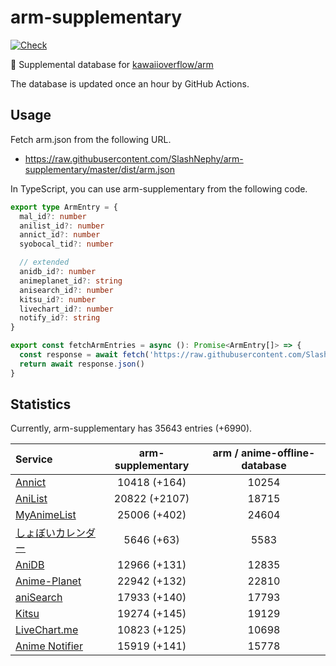# arm-supplementary

[![Check](https://github.com/SlashNephy/arm-supplementary/actions/workflows/check-node.yml/badge.svg)](https://github.com/SlashNephy/arm-supplementary/actions/workflows/check-node.yml)

💊 Supplemental database for [kawaiioverflow/arm](https://github.com/kawaiioverflow/arm)

The database is updated once an hour by GitHub Actions.

## Usage

Fetch arm.json from the following URL.

- https://raw.githubusercontent.com/SlashNephy/arm-supplementary/master/dist/arm.json

In TypeScript, you can use arm-supplementary from the following code.

```TypeScript
export type ArmEntry = {
  mal_id?: number
  anilist_id?: number
  annict_id?: number
  syobocal_tid?: number

  // extended
  anidb_id?: number
  animeplanet_id?: string
  anisearch_id?: number
  kitsu_id?: number
  livechart_id?: number
  notify_id?: string
}

export const fetchArmEntries = async (): Promise<ArmEntry[]> => {
  const response = await fetch('https://raw.githubusercontent.com/SlashNephy/arm-supplementary/master/dist/arm.json')
  return await response.json()
}
```

## Statistics

Currently, arm-supplementary has 35643 entries (+6990).

| Service                                     | arm-supplementary | arm / anime-offline-database |
| :------------------------------------------ | :---------------: | :--------------------------: |
| [Annict](https://annict.com)                |   10418 (+164)    |            10254             |
| [AniList](https://anilist.co)               |   20822 (+2107)   |            18715             |
| [MyAnimeList](https://myanimelist.net)      |   25006 (+402)    |            24604             |
| [しょぼいカレンダー](https://cal.syoboi.jp) |    5646 (+63)     |             5583             |
| [AniDB](https://anidb.net)                  |   12966 (+131)    |            12835             |
| [Anime-Planet](https://anime-planet.com)    |   22942 (+132)    |            22810             |
| [aniSearch](https://anisearch.com)          |   17933 (+140)    |            17793             |
| [Kitsu](https://kitsu.io)                   |   19274 (+145)    |            19129             |
| [LiveChart.me](https://livechart.me)        |   10823 (+125)    |            10698             |
| [Anime Notifier](https://notify.moe)        |   15919 (+141)    |            15778             |
